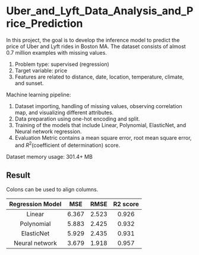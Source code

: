 # Uber_and_Lyft_Data_Analysis_and_Price_Prediction
In this project, the goal is to develop the inference model to predict the price of Uber and Lyft rides in Boston MA.
The dataset consists of almost 0.7 million examples with missing values.

1. Problem type: supervised (regression)
2. Target variable: price
3. Features are related to distance, date, location, temperature, climate, and sunset.

Machine learning pipeline:
1. Dataset importing, handling of missing values, observing correlation map, and visualizing different attributes.
2. Data preparation using one-hot encoding and split. 
3. Training of the models that include Linear, Polynomial, ElasticNet, and Neural network regression.
4. Evaluation Metric contains a mean square error, root mean square error, and $R^2$(coefficient of determination) score.

Dataset memory usage: 301.4+ MB

## Result
Colons can be used to align columns.

| Regression Model        | MSE           | RMSE  |R2 score  |
|:-------------:|:-------------:|:-------------:|:-------------:|
| Linear      |6.367|2.523|0.926|
| Polynomial      |5.883|2.425|0.932|
| ElasticNet |5.929|2.435|0.931|
| Neural network |3.679|1.918|0.957|

